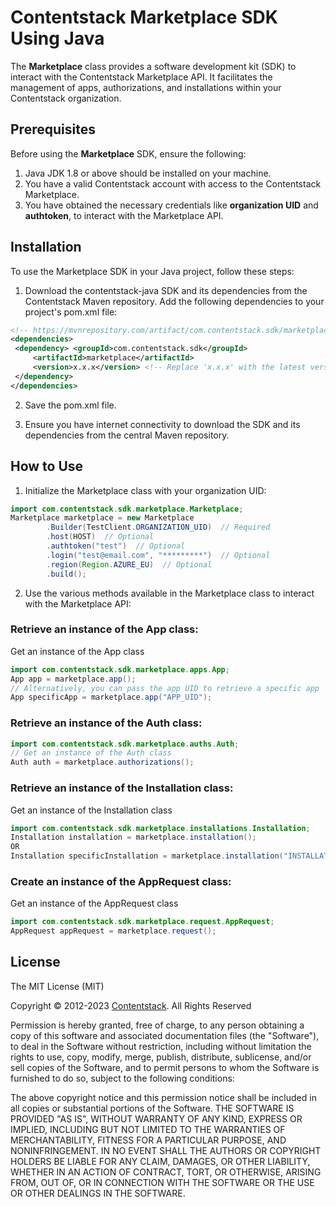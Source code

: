 # Contentstack Marketplace SDK Using Java

The **Marketplace** class provides a software development kit (SDK) to interact with the Contentstack Marketplace API. It facilitates the management of apps, authorizations, and installations within your Contentstack organization.

## Prerequisites

Before using the **Marketplace** SDK, ensure the following:

1. Java JDK 1.8 or above should be installed on your machine.
2. You have a valid Contentstack account with access to the Contentstack Marketplace.
3. You have obtained the necessary credentials like **organization UID** and **authtoken**, to interact with the Marketplace API.

## Installation

To use the Marketplace SDK in your Java project, follow these steps:

1. Download the contentstack-java SDK and its dependencies from the Contentstack Maven repository. Add the following dependencies to your project's pom.xml file:

```xml  
<!-- https://mvnrepository.com/artifact/com.contentstack.sdk/marketplace -->  
<dependencies>  
 <dependency> <groupId>com.contentstack.sdk</groupId> 
     <artifactId>marketplace</artifactId> 
     <version>x.x.x</version> <!-- Replace 'x.x.x' with the latest version available --> 
 </dependency>
</dependencies>  


```  

2. Save the pom.xml file.

3. Ensure you have internet connectivity to download the SDK and its dependencies from the central Maven repository.

## How to Use

1. Initialize the Marketplace class with your organization UID:

```java  
import com.contentstack.sdk.marketplace.Marketplace;
Marketplace marketplace = new Marketplace  
        .Builder(TestClient.ORGANIZATION_UID)  // Required
        .host(HOST)  // Optional
        .authtoken("test")  // Optional
        .login("test@email.com", "*********")  // Optional
        .region(Region.AZURE_EU)  // Optional
        .build();  
```  

2. Use the various methods available in the Marketplace class to interact with the Marketplace API:

### Retrieve an instance of the App class:
Get an instance of the App class
```java  
import com.contentstack.sdk.marketplace.apps.App; 
App app = marketplace.app();  
// Alternatively, you can pass the app UID to retrieve a specific app   
App specificApp = marketplace.app("APP_UID");  
```  

### Retrieve an instance of the Auth class:

```java
import com.contentstack.sdk.marketplace.auths.Auth;  
// Get an instance of the Auth class  
Auth auth = marketplace.authorizations();  
```  

### Retrieve an instance of the Installation class:
Get an instance of the Installation class
```java
import com.contentstack.sdk.marketplace.installations.Installation; 
Installation installation = marketplace.installation();  
OR 
Installation specificInstallation = marketplace.installation("INSTALLATION_ID");  
```  

### Create an instance of the AppRequest class:
Get an instance of the AppRequest class
```java
import com.contentstack.sdk.marketplace.request.AppRequest;  
AppRequest appRequest = marketplace.request();  
```   

## License

The MIT License (MIT)

Copyright © 2012-2023 [Contentstack](https://www.contentstack.com/). All Rights Reserved

Permission is hereby granted, free of charge, to any person obtaining a copy of this software and associated documentation files (the "Software"), to deal in the Software without restriction, including without limitation the rights to use, copy, modify, merge, publish, distribute, sublicense, and/or sell copies of the Software, and to permit persons to whom the Software is furnished to do so, subject to the following conditions:

The above copyright notice and this permission notice shall be included in all copies or substantial portions of the Software. THE SOFTWARE IS PROVIDED "AS IS", WITHOUT WARRANTY OF ANY KIND, EXPRESS OR IMPLIED, INCLUDING BUT NOT LIMITED TO THE WARRANTIES OF MERCHANTABILITY, FITNESS FOR A PARTICULAR PURPOSE, AND NONINFRINGEMENT. IN NO EVENT SHALL THE AUTHORS OR COPYRIGHT HOLDERS BE LIABLE FOR ANY CLAIM, DAMAGES, OR OTHER LIABILITY, WHETHER IN AN ACTION OF CONTRACT, TORT, OR OTHERWISE, ARISING FROM, OUT OF, OR IN CONNECTION WITH THE SOFTWARE OR THE USE OR OTHER DEALINGS IN THE SOFTWARE.
